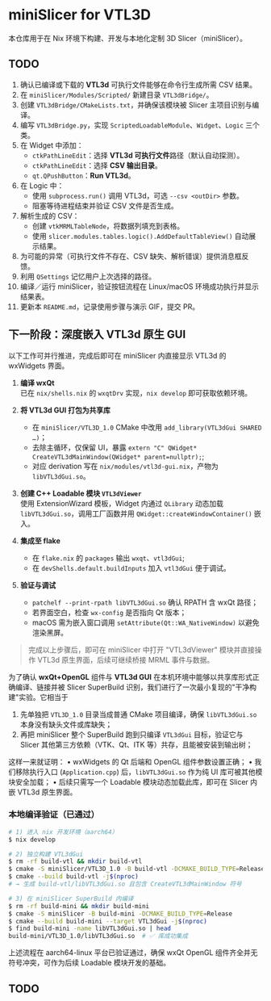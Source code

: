 # miniSlicer for VTL3D

本仓库用于在 Nix 环境下构建、开发与本地化定制 3D Slicer（miniSlicer）。

## TODO

1. 确认已编译或下载的 **VTL3d** 可执行文件能够在命令行生成所需 CSV 结果。
2. 在 `miniSlicer/Modules/Scripted/` 新建目录 `VTL3dBridge/`。
3. 创建 `VTL3dBridge/CMakeLists.txt`，并确保该模块被 Slicer 主项目识别与编译。
4. 编写 `VTL3dBridge.py`，实现 `ScriptedLoadableModule`、`Widget`、`Logic` 三个类。
5. 在 Widget 中添加：
   - `ctkPathLineEdit`：选择 **VTL3d 可执行文件**路径（默认自动探测）。
   - `ctkPathLineEdit`：选择 **CSV 输出目录**。
   - `qt.QPushButton`：**Run VTL3d**。
6. 在 Logic 中：
   - 使用 `subprocess.run()` 调用 VTL3d，可选 `--csv <outDir>` 参数。
   - 阻塞等待进程结束并验证 CSV 文件是否生成。
7. 解析生成的 CSV：
   - 创建 `vtkMRMLTableNode`，将数据列填充到表格。
   - 使用 `slicer.modules.tables.logic().AddDefaultTableView()` 自动展示结果。
8. 为可能的异常（可执行文件不存在、CSV 缺失、解析错误）提供消息框反馈。
9. 利用 `QSettings` 记忆用户上次选择的路径。
10. 编译／运行 miniSlicer，验证按钮流程在 Linux/macOS 环境成功执行并显示结果表。
11. 更新本 `README.md`，记录使用步骤与演示 GIF，提交 PR。

## 下一阶段：深度嵌入 VTL3d 原生 GUI

以下工作可并行推进，完成后即可在 miniSlicer 内直接显示 VTL3d 的 wxWidgets 界面。

1. **编译 wxQt**  
   已在 `nix/shells.nix` 的 `wxqtDrv` 实现，`nix develop` 即可获取依赖环境。

2. **将 VTL3d GUI 打包为共享库**  
   - 在 `miniSlicer/VTL3D_1.0` CMake 中改用 `add_library(VTL3dGui SHARED …)`；  
   - 去除主循环，仅保留 UI，暴露 `extern "C" QWidget* CreateVTL3dMainWindow(QWidget* parent=nullptr);`;  
   - 对应 derivation 写在 `nix/modules/vtl3d-gui.nix`，产物为 `libVTL3dGui.so`。

3. **创建 C++ Loadable 模块 `VTL3dViewer`**  
   使用 ExtensionWizard 模板，Widget 内通过 `QLibrary` 动态加载 `libVTL3dGui.so`，调用工厂函数并用 `QWidget::createWindowContainer()` 嵌入。

4. **集成至 flake**  
   - 在 `flake.nix` 的 `packages` 输出 `wxqt`、`vtl3dGui`;  
   - 在 `devShells.default.buildInputs` 加入 `vtl3dGui` 便于调试。

5. **验证与调试**  
   - `patchelf --print-rpath libVTL3dGui.so` 确认 RPATH 含 wxQt 路径；  
   - 若界面空白，检查 `wx-config` 是否指向 Qt 版本；  
   - macOS 需为嵌入窗口调用 `setAttribute(Qt::WA_NativeWindow)` 以避免渲染黑屏。

> 完成以上步骤后，即可在 miniSlicer 中打开 "VTL3dViewer" 模块并直接操作 VTL3d 原生界面，后续可继续桥接 MRML 事件与数据。

为了确认 **wxQt+OpenGL** 组件与 **VTL3d GUI** 在本机环境中能够以共享库形式正确编译、链接并被 Slicer SuperBuild 识别，我们进行了一次最小复现的"干净构建"实验。它相当于

1. 先单独把 `VTL3D_1.0` 目录当成普通 CMake 项目编译，确保 `libVTL3dGui.so` 本身没有缺头文件或库缺失；
2. 再把 miniSlicer 整个 SuperBuild 跑到只编译 `VTL3dGui` 目标，验证它与 Slicer 其他第三方依赖（VTK、Qt、ITK 等）共存，且能被安装到输出树；

这样一来就证明：
• wxWidgets 的 Qt 后端和 OpenGL 组件参数设置正确；
• 我们移除执行入口 (`Application.cpp`) 后，`libVTL3dGui.so` 作为纯 UI 库可被其他模块安全加载；
• 后续只需写一个 Loadable 模块动态加载此库，即可在 Slicer 内嵌 VTL3d 原生界面。

### 本地编译验证（已通过）

```bash
# 1) 进入 nix 开发环境（aarch64）
$ nix develop

# 2) 独立构建 VTL3dGui
$ rm -rf build-vtl && mkdir build-vtl
$ cmake -S miniSlicer/VTL3D_1.0 -B build-vtl -DCMAKE_BUILD_TYPE=Release
$ cmake --build build-vtl -j$(nproc)
# → 生成 build-vtl/libVTL3dGui.so 且包含 CreateVTL3dMainWindow 符号

# 3) 在 miniSlicer SuperBuild 内编译
$ rm -rf build-mini && mkdir build-mini
$ cmake -S miniSlicer -B build-mini -DCMAKE_BUILD_TYPE=Release
$ cmake --build build-mini --target VTL3dGui -j$(nproc)
$ find build-mini -name libVTL3dGui.so | head
build-mini/VTL3D_1.0/libVTL3dGui.so  # ✅ 库成功集成
```

上述流程在 aarch64-linux 平台已验证通过，确保 wxQt OpenGL 组件齐全并无符号冲突，可作为后续 Loadable 模块开发的基础。

## TODO

<!--
- [ ] 在 CI 中启用 `impure-derivations`：于 `nix build` / `nix develop` / Garnix 配置里追加 `--extra-experimental-features impure-derivations`，以允许外网下载与 `ExternalProject` 步骤。
- [ ] 完成 UI 与帮助文档的全面中文化校对；解决残留占位符与专业术语一致性。
- [ ] 集成 VocalTractLab 3D 的有限元（FEM）求解模块，支持声学场与组织动力学仿真。
- [ ] 构建并验证复杂声道（多分支管道）模型的加载、网格划分与后处理流程。
- [ ] 在 x86_64 Linux 环境下完成基础与扩展示例 CI；后续补充 Windows、macOS (x86_64 / arm64) 的交叉构建或 GitHub Actions matrix 测试。
- [ ] 引入 CUDA / ROCm 条件编译选项，评估 GPU 加速 FEM 计算可行性。
- [ ] 优化 Nix derivation 产物体积，使用 `stripDebug` 与 `patchelf --shrink-rpath` 等策略，降低二进制发布大小。
- [ ] 发布 Cachix 二进制缓存，减少 CI 构建时间。
- [ ] 撰写用户手册与开发者文档，整理模块接口与插件示例。
-->

<!--
## TODO

- [ ] …（添加更多待办） 
--> 